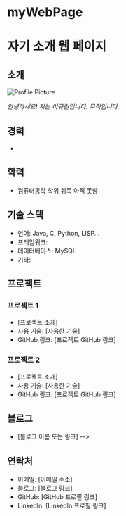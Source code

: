 # myWebPage


# 자기 소개 웹 페이지

## 소개

![Profile Picture](https://lh3.googleusercontent.com/rTpk4N_lyx6VWWWK1kjeKyt2Q9cotfQxud740-MZoj74GUyJ_6tg4cYiXRfyNC8d9gDiNidcTNXa_l4xzsF0HZ0fLZl9QUWgCBMtZClQ)
<br>

*안녕하세요! 저는 이규린입니다. 무직입니다.*

## 경력
- 

## 학력
- 컴퓨터공학 학위 취득 아직 못함

## 기술 스택
- 언어: Java, C, Python, LISP...
- 프레임워크: 
- 데이터베이스: MySQL
- 기타: 

## 프로젝트
### 프로젝트 1
- [프로젝트 소개]
- 사용 기술: [사용한 기술]
- GitHub 링크: [프로젝트 GitHub 링크]

### 프로젝트 2
- [프로젝트 소개]
- 사용 기술: [사용한 기술]
- GitHub 링크: [프로젝트 GitHub 링크]

## 블로그
- [블로그 이름 또는 링크] -->

## 연락처
- 이메일: [이메일 주소]
- 블로그: [블로그 링크]
- GitHub: [GitHub 프로필 링크]
- LinkedIn: [LinkedIn 프로필 링크]